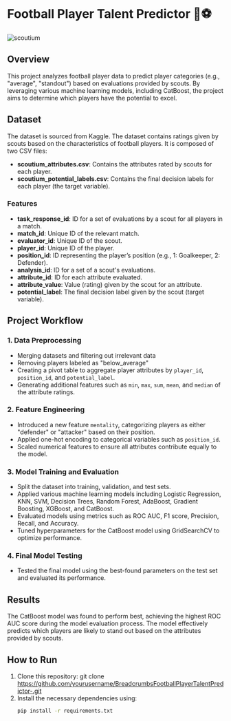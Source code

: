 # Football Player Talent Predictor 🌟⚽

![scoutium](https://github.com/user-attachments/assets/b3582d82-9baa-4adf-a32b-918f781173c4)

## Overview
This project analyzes football player data to predict player categories (e.g., "average", "standout") based on evaluations provided by scouts. By leveraging various machine learning models, including CatBoost, the project aims to determine which players have the potential to excel. 

## Dataset
The dataset is sourced from Kaggle.
The dataset contains ratings given by scouts based on the characteristics of football players. It is composed of two CSV files:
- **scoutium_attributes.csv**: Contains the attributes rated by scouts for each player.
- **scoutium_potential_labels.csv**: Contains the final decision labels for each player (the target variable).

### Features
- **task_response_id**: ID for a set of evaluations by a scout for all players in a match.
- **match_id**: Unique ID of the relevant match.
- **evaluator_id**: Unique ID of the scout.
- **player_id**: Unique ID of the player.
- **position_id**: ID representing the player’s position (e.g., 1: Goalkeeper, 2: Defender).
- **analysis_id**: ID for a set of a scout's evaluations.
- **attribute_id**: ID for each attribute evaluated.
- **attribute_value**: Value (rating) given by the scout for an attribute.
- **potential_label**: The final decision label given by the scout (target variable).

## Project Workflow

### 1. Data Preprocessing
- Merging datasets and filtering out irrelevant data 
- Removing players labeled as "below_average" 
- Creating a pivot table to aggregate player attributes by `player_id`, `position_id`, and `potential_label`.
- Generating additional features such as `min`, `max`, `sum`, `mean`, and `median` of the attribute ratings.

### 2. Feature Engineering
- Introduced a new feature `mentality`, categorizing players as either "defender" or "attacker" based on their position.
- Applied one-hot encoding to categorical variables such as `position_id`.
- Scaled numerical features to ensure all attributes contribute equally to the model.

### 3. Model Training and Evaluation
- Split the dataset into training, validation, and test sets.
- Applied various machine learning models including Logistic Regression, KNN, SVM, Decision Trees, Random Forest, AdaBoost, Gradient Boosting, XGBoost, and CatBoost.
- Evaluated models using metrics such as ROC AUC, F1 score, Precision, Recall, and Accuracy.
- Tuned hyperparameters for the CatBoost model using GridSearchCV to optimize performance.

### 4. Final Model Testing
- Tested the final model using the best-found parameters on the test set and evaluated its performance.

## Results
The CatBoost model was found to perform best, achieving the highest ROC AUC score during the model evaluation process. The model effectively predicts which players are likely to stand out based on the attributes provided by scouts.

## How to Run
1. Clone this repository: git clone https://github.com/yourusername/BreadcrumbsFootballPlayerTalentPredictor-.git
2. Install the necessary dependencies using:
   ```bash
   pip install -r requirements.txt

